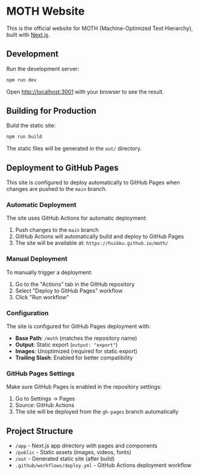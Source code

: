 # MOTH Website

This is the official website for MOTH (Machine-Optimized Text Hierarchy), built with [Next.js](https://nextjs.org).

## Development

Run the development server:

```bash
npm run dev
```

Open [http://localhost:3001](http://localhost:3001) with your browser to see the result.

## Building for Production

Build the static site:

```bash
npm run build
```

The static files will be generated in the `out/` directory.

## Deployment to GitHub Pages

This site is configured to deploy automatically to GitHub Pages when changes are pushed to the `main` branch.

### Automatic Deployment

The site uses GitHub Actions for automatic deployment:

1. Push changes to the `main` branch
2. GitHub Actions will automatically build and deploy to GitHub Pages
3. The site will be available at: `https://huikku.github.io/moth/`

### Manual Deployment

To manually trigger a deployment:

1. Go to the "Actions" tab in the GitHub repository
2. Select "Deploy to GitHub Pages" workflow
3. Click "Run workflow"

### Configuration

The site is configured for GitHub Pages deployment with:

- **Base Path**: `/moth` (matches the repository name)
- **Output**: Static export (`output: "export"`)
- **Images**: Unoptimized (required for static export)
- **Trailing Slash**: Enabled for better compatibility

### GitHub Pages Settings

Make sure GitHub Pages is enabled in the repository settings:

1. Go to Settings → Pages
2. Source: GitHub Actions
3. The site will be deployed from the `gh-pages` branch automatically

## Project Structure

- `/app` - Next.js app directory with pages and components
- `/public` - Static assets (images, videos, fonts)
- `/out` - Generated static site (after build)
- `.github/workflows/deploy.yml` - GitHub Actions deployment workflow
